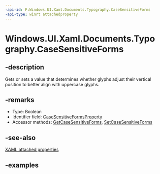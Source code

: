 ```yaml
---
-api-id: P:Windows.UI.Xaml.Documents.Typography.CaseSensitiveForms
-api-type: winrt attachedproperty
---
```


# Windows.UI.Xaml.Documents.Typography.CaseSensitiveForms

<!--
see GetCaseSensitiveForms, and SetCaseSensitiveForms
-->

## -description

Gets or sets a value that determines whether glyphs adjust their vertical position to better align with uppercase glyphs.

## -remarks

<ul><li>Type: Boolean</li><li>Identifier field: <a href="/uwp/api/windows.ui.xaml.documents.typography.casesensitiveformsproperty">CaseSensitiveFormsProperty</a></li><li>Accessor methods: <a href="/uwp/api/windows.ui.xaml.documents.typography.getcasesensitiveforms">GetCaseSensitiveForms</a>, <a href="/uwp/api/windows.ui.xaml.documents.typography.setcasesensitiveforms">SetCaseSensitiveForms</a></li></ul>

## -see-also

[XAML attached properties](/windows/uwp/xaml-platform/attached-properties-overview)

## -examples


